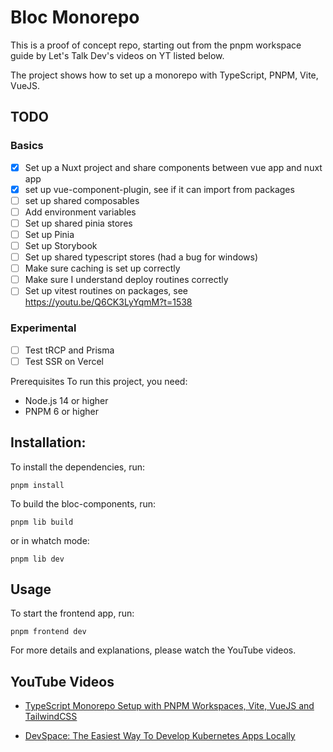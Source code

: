 # Bloc Monorepo

This is a proof of concept repo, starting out from the pnpm workspace guide by Let's Talk Dev's videos on YT listed below.

The project shows how to set up a monorepo with TypeScript, PNPM, Vite, VueJS.

## TODO

### Basics

-   [x] Set up a Nuxt project and share components between vue app and nuxt app
-   [x] set up vue-component-plugin, see if it can import from packages
-   [ ] set up shared composables
-   [ ] Add environment variables
-   [ ] Set up shared pinia stores
-   [ ] Set up Pinia
-   [ ] Set up Storybook
-   [ ] Set up shared typescript stores (had a bug for windows)
-   [ ] Make sure caching is set up correctly
-   [ ] Make sure I understand deploy routines correctly
-   [ ] Set up vitest routines on packages, see https://youtu.be/Q6CK3LyYqmM?t=1538

### Experimental

-   [ ] Test tRCP and Prisma
-   [ ] Test SSR on Vercel

Prerequisites
To run this project, you need:

-   Node.js 14 or higher
-   PNPM 6 or higher

## Installation:

To install the dependencies, run:

`pnpm install`

To build the bloc-components, run:

`pnpm lib build`

or in whatch mode:

`pnpm lib dev`

## Usage

To start the frontend app, run:

`pnpm frontend dev`

For more details and explanations, please watch the YouTube videos.

## YouTube Videos

-   [TypeScript Monorepo Setup with PNPM Workspaces, Vite, VueJS and TailwindCSS](https://youtu.be/HM03XGVlRXI)

-   [DevSpace: The Easiest Way To Develop Kubernetes Apps Locally](https://youtu.be/N_XvAmzXwpA)
